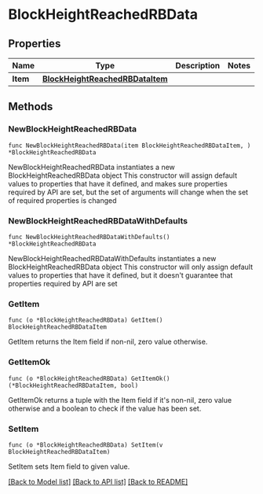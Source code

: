 # BlockHeightReachedRBData

## Properties

Name | Type | Description | Notes
------------ | ------------- | ------------- | -------------
**Item** | [**BlockHeightReachedRBDataItem**](BlockHeightReachedRBDataItem.md) |  | 

## Methods

### NewBlockHeightReachedRBData

`func NewBlockHeightReachedRBData(item BlockHeightReachedRBDataItem, ) *BlockHeightReachedRBData`

NewBlockHeightReachedRBData instantiates a new BlockHeightReachedRBData object
This constructor will assign default values to properties that have it defined,
and makes sure properties required by API are set, but the set of arguments
will change when the set of required properties is changed

### NewBlockHeightReachedRBDataWithDefaults

`func NewBlockHeightReachedRBDataWithDefaults() *BlockHeightReachedRBData`

NewBlockHeightReachedRBDataWithDefaults instantiates a new BlockHeightReachedRBData object
This constructor will only assign default values to properties that have it defined,
but it doesn't guarantee that properties required by API are set

### GetItem

`func (o *BlockHeightReachedRBData) GetItem() BlockHeightReachedRBDataItem`

GetItem returns the Item field if non-nil, zero value otherwise.

### GetItemOk

`func (o *BlockHeightReachedRBData) GetItemOk() (*BlockHeightReachedRBDataItem, bool)`

GetItemOk returns a tuple with the Item field if it's non-nil, zero value otherwise
and a boolean to check if the value has been set.

### SetItem

`func (o *BlockHeightReachedRBData) SetItem(v BlockHeightReachedRBDataItem)`

SetItem sets Item field to given value.



[[Back to Model list]](../README.md#documentation-for-models) [[Back to API list]](../README.md#documentation-for-api-endpoints) [[Back to README]](../README.md)


